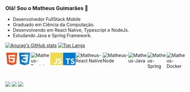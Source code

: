 ### Olá! Sou o Matheus Guimarães 👋
- Desenvolvedor FullStack Mobile
- Graduado em Ciência da Computação.
- Desenvolvendo em  React Native, Typescript e NodeJs.
- Estudando Java e Spring Framework.

<!--
**matheusguim21/matheusguim21** is a ✨ _special_ ✨ repository because its `README.md` (this file) appears on your GitHub profile.

Here are some ideas to get you started:


- 🌱 I’m currently learning ...
- 👯 I’m looking to collaborate on ...
- 🤔 I’m looking for help with ...
- 💬 Ask me about ...
- 📫 How to reach me: ...
- 😄 Pronouns: ...
- ⚡ Fun fact: ...
-->
[![Anurag's GitHub stats](https://github-readme-stats.vercel.app/api?username=matheusguim21&show_icons=true&theme=transparent)](https://github.com/matheusguim21/github-readme-stats)
[![Top Langs](https://github-readme-stats.vercel.app/api/top-langs/?username=matheusguim21&show_icons=true&theme=transparent) ](https://github.com/matheusguim21/github-readme-stats)

<div style="display: flex; justify-content:space-between; width:100%"><br>
  
  <img align="center" alt="Matheus-HTML" height="40" width="60" src="https://raw.githubusercontent.com/devicons/devicon/master/icons/html5/html5-original.svg">
  <img align="center" alt="Matheus-CSS" height="40" width="60" src="https://raw.githubusercontent.com/devicons/devicon/master/icons/css3/css3-original.svg">
  
  <img align="center" alt=Matheus-Bootstrap height="40" width="60" src="https://cdn.jsdelivr.net/gh/devicons/devicon/icons/bootstrap/bootstrap-original.svg">
  <img align="center" alt="Matheus-Js" height="40" width="60" src="https://raw.githubusercontent.com/devicons/devicon/master/icons/javascript/javascript-plain.svg">
  <img align="center" alt="Matheus-Ts" height="40" width="60" src="https://raw.githubusercontent.com/devicons/devicon/master/icons/typescript/typescript-plain.svg">
  
  
   <img align="center" alt="Matheus-React Native" height="60" width="85" src="https://www.datocms-assets.com/45470/1631026680-logo-react-native.png?fm=webp">
   <img align="center" alt="Matheus-Node" height="60" width="80" src="https://cdn.jsdelivr.net/gh/devicons/devicon/icons/nodejs/nodejs-original.svg">
   <img align="center" alt="Matheus-Java" height="60" width="60" src="https://cdn.jsdelivr.net/gh/devicons/devicon/icons/java/java-original-wordmark.svg">
   <img align="center" alt="Matheus-Spring" height="60" width="60" src="https://cdn.jsdelivr.net/gh/devicons/devicon/icons/spring/spring-original-wordmark.svg" />
   <img align="center" alt="Matheus-Docker" height="60" width="60" src="https://cdn.jsdelivr.net/gh/devicons/devicon/icons/docker/docker-original-wordmark.svg" />

    
</div>
<br>

<div> 
  
  <a href="https://instagram.com/matheusciguimaraes" target="_blank"><img src="https://img.shields.io/badge/-Instagram-%23E4405F?style=for-the-badge&logo=instagram&logoColor=white" target="_blank"></a>
  <a href = "mailto:matheusguim13@gmail.com"><img src="https://img.shields.io/badge/-Gmail-%23333?style=for-the-badge&logo=gmail&logoColor=white" target="_blank"></a>
  <a href="https://www.linkedin.com/in/matheus-guimar%C3%A3es-b46069215/" target="_blank"><img src="https://img.shields.io/badge/-LinkedIn-%230077B5?style=for-the-badge&logo=linkedin&logoColor=white" target="_blank"></a> 
  
</div>

